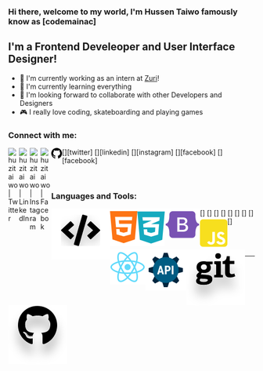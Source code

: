 ### Hi there, welcome to my world, I'm Hussen Taiwo famously know as [codemainac]

<!-- [![Website](https://img.shields.io/website?label=codeSTACKr.com&style=for-the-badge&url=https%3A%2F%2Fcodestackr.com)](https://huziapp.netlify.app)
[![Twitter Follow](https://img.shields.io/twitter/follow/codeSTACKr?color=1DA1F2&logo=twitter&style=for-the-badge)](https://twitter.com/intent/follow?original_referer=https%3A%2F%2Fgithub.com%2FcodeSTACKr&screen_name=codeSTACKr) -->

## I'm a Frontend Develeoper and User Interface Designer!

- 🤠 I'm currently working as an intern at [Zuri](https://internship.zuri.team)!
- 🌱 I'm currently learning everything
- 👯 I'm looking forward to collaborate with other Developers and Designers
- 🎮 I really love coding, skateboarding and playing games

### Connect with me:

[<img align="left" alt="huzitaiwo | Twitter" width="22px" src="https://cdn.jsdelivr.net/npm/simple-icon@v3/icons/twitter.svg" />][twitter]
[<img align="left" alt="huzitaiwo | LinkedIn" width="22px" src="https://cdn.jsdelivr.net/npm/simple-icon@v3/icons/linkedin.svg" />][linkedin]
[<img align="left" alt="huzitaiwo | Instagram" width="22px" src="https://cdn.jsdelivr.net/npm/simple-icon@v3/icons/instagram.svg" />][instagram]
[<img align="left" alt="huzitaiwo | Facebok" width="22px" src="https://cdn.jsdelivr.net/npm/simple-icon@v3/icons/facebook.svg" />][facebook]
[<img align="left" alt="huzitaiwo | Facebok" width="22px" src="https://raw.githubusercontent.com/Im-Hassan-wd/My-Application/master/img/icon/github.svg" />][facebook]

<br />

### Languages and Tools:

[<img align="left" alt="code" src="https://raw.githubusercontent.com/HuziTaiwo/codemaniac-profile/master/brands-icons/code-icon.svg" />]
[<img align="left" alt="HTML5" src="https://raw.githubusercontent.com/HuziTaiwo/codemaniac-profile/master/brands-icons/html-icon.svg" />]
[<img align="left" alt="CSS3" src="https://raw.githubusercontent.com/HuziTaiwo/codemaniac-profile/master/brands-icons/css-icon.svg" />]
[<img align="left" alt="bootstrap" src="https://raw.githubusercontent.com/HuziTaiwo/codemaniac-profile/master/brands-icons/bs-icon.svg" />]
[<img align="left" alt="javascript" src="https://raw.githubusercontent.com/HuziTaiwo/codemaniac-profile/master/brands-icons/js-icon.svg" />]
[<img align="left" alt="react" src="https://raw.githubusercontent.com/HuziTaiwo/codemaniac-profile/master/brands-icons/react-icon.svg" />]
[<img align="left" alt="api" src="https://raw.githubusercontent.com/HuziTaiwo/codemaniac-profile/master/brands-icons/api-icon.svg" />]
[<img align="left" alt="git" src="https://raw.githubusercontent.com/HuziTaiwo/codemaniac-profile/master/brands-icons/git-icon.svg" />]
[<img align="left" alt="github" src="https://raw.githubusercontent.com/HuziTaiwo/codemaniac-profile/master/brands-icons/github-icon.svg" />]

<!-- [<img align="left" alt="Git" width="26px" src="https://raw.githubusercontent.com/github/explore/80688e429a7d4ef2fca1e82350fe8e3517d3494d/topics/git/git.png" />][webdevplaylist]
[<img align="left" alt="GitHub" width="26px" src="https://raw.githubusercontent.com/github/explore/78df643247d429f6cc873026c0622819ad797942/topics/github/github.png" />][webdevplaylist]
[<img align="left" alt="GraphQL" width="26px" src="https://raw.githubusercontent.com/github/explore/80688e429a7d4ef2fca1e82350fe8e3517d3494d/topics/graphql/graphql.png" />][webdevplaylist] -->

<br />
<br />

---

<!-- <details>
  <summary>:zap: Recent GitHub Activity</summary>


1. 🗣 Commented on [#2](https://github.com/codeSTACKr/portfolio-sass/issues/2) in [codeSTACKr/portfolio-sass](https://github.com/codeSTACKr/portfolio-sass)
2. ❗️ Closed issue [#2](https://github.com/codeSTACKr/portfolio-sass/issues/2) in [codeSTACKr/portfolio-sass](https://github.com/codeSTACKr/portfolio-sass)
3. ❌ Closed PR [#11](https://github.com/codeSTACKr/free-developer-resources/pull/11) in [codeSTACKr/free-developer-resources](https://github.com/codeSTACKr/free-developer-resources)
4. 🗣 Commented on [#11](https://github.com/codeSTACKr/free-developer-resources/issues/11) in [codeSTACKr/free-developer-resources](https://github.com/codeSTACKr/free-developer-resources)
5. 🎉 Merged PR [#10](https://github.com/codeSTACKr/free-developer-resources/pull/10) in [codeSTACKr/free-developer-resources](https://github.com/codeSTACKr/free-developer-resources)


</details> -->

<!-- <details>
  <summary>:zap: GitHub Stats</summary>

  <img align="left" alt="codeSTACKr's GitHub Stats" src="https://github-readme-stats.codestackr.vercel.app/api?username=codeSTACKr&show_icons=true&hide_border=true" />

</details> -->

<!-- [website]: https://codeSTACKr.com
[community]: http://vsCodeHero.com
[twitter]: https://twitter.com/codeSTACKr
[instagram]: https://instagram.com/codeSTACKr
[linkedin]: https://linkedin.com/in/codeSTACKr -->
